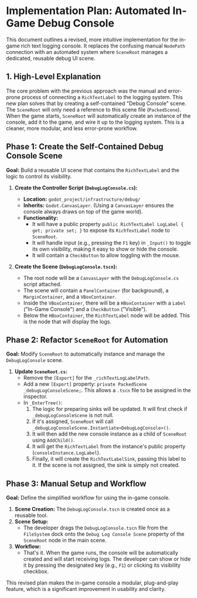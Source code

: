 # Implementation Plan: Automated In-Game Debug Console

This document outlines a revised, more intuitive implementation for the in-game rich text logging console. It replaces the confusing manual `NodePath` connection with an automated system where `SceneRoot` manages a dedicated, reusable debug UI scene.

## 1. High-Level Explanation

The core problem with the previous approach was the manual and error-prone process of connecting a `RichTextLabel` to the logging system. This new plan solves that by creating a self-contained "Debug Console" scene. The `SceneRoot` will only need a reference to this scene file (`PackedScene`). When the game starts, `SceneRoot` will automatically create an instance of the console, add it to the game, and wire it up to the logging system. This is a cleaner, more modular, and less error-prone workflow.

## Phase 1: Create the Self-Contained Debug Console Scene

**Goal:** Build a reusable UI scene that contains the `RichTextLabel` and the logic to control its visibility.

1.  **Create the Controller Script (`DebugLogConsole.cs`):**
    *   **Location:** `godot_project/infrastructure/debug/`
    *   **Inherits:** `Godot.CanvasLayer`. (Using a `CanvasLayer` ensures the console always draws on top of the game world).
    *   **Functionality:**
        *   It will have a public property `public RichTextLabel LogLabel { get; private set; }` to expose its `RichTextLabel` node to `SceneRoot`.
        *   It will handle input (e.g., pressing the `F1` key) in `_Input()` to toggle its own visibility, making it easy to show or hide the console.
        *   It will contain a `CheckButton` to allow toggling with the mouse.

2.  **Create the Scene (`DebugLogConsole.tscn`):**
    *   The root node will be a `CanvasLayer` with the `DebugLogConsole.cs` script attached.
    *   The scene will contain a `PanelContainer` (for background), a `MarginContainer`, and a `VBoxContainer`.
    *   Inside the `VBoxContainer`, there will be a `HBoxContainer` with a `Label` ("In-Game Console") and a `CheckButton` ("Visible").
    *   Below the `HBoxContainer`, the `RichTextLabel` node will be added. This is the node that will display the logs.

## Phase 2: Refactor `SceneRoot` for Automation

**Goal:** Modify `SceneRoot` to automatically instance and manage the `DebugLogConsole` scene.

1.  **Update `SceneRoot.cs`:**
    *   Remove the `[Export]` for the `_richTextLogLabelPath`.
    *   Add a new `[Export]` property: `private PackedScene _debugLogConsoleScene;`. This allows a `.tscn` file to be assigned in the inspector.
    *   In `_EnterTree()`:
        1.  The logic for preparing sinks will be updated. It will first check if `_debugLogConsoleScene` is not null.
        2.  If it's assigned, `SceneRoot` will call `_debugLogConsoleScene.Instantiate<DebugLogConsole>()`.
        3.  It will then add the new console instance as a child of `SceneRoot` using `AddChild()`.
        4.  It will get the `RichTextLabel` from the instance's public property (`consoleInstance.LogLabel`).
        5.  Finally, it will create the `RichTextLabelSink`, passing this label to it. If the scene is not assigned, the sink is simply not created.

## Phase 3: Manual Setup and Workflow

**Goal:** Define the simplified workflow for using the in-game console.

1.  **Scene Creation:** The `DebugLogConsole.tscn` is created once as a reusable tool.
2.  **Scene Setup:**
    *   The developer drags the `DebugLogConsole.tscn` file from the `FileSystem` dock onto the `Debug Log Console Scene` property of the `SceneRoot` node in the main scene.
3.  **Workflow:**
    *   That's it. When the game runs, the console will be automatically created and will start receiving logs. The developer can show or hide it by pressing the designated key (e.g., `F1`) or clicking its visibility checkbox.

This revised plan makes the in-game console a modular, plug-and-play feature, which is a significant improvement in usability and clarity.